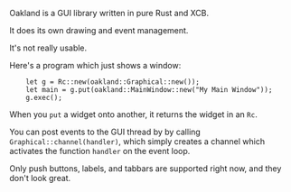 Oakland is a GUI library written in pure Rust and XCB.

It does its own drawing and event management.

It's not really usable.

Here's a program which just shows a window:


```
	let g = Rc::new(oakland::Graphical::new());
	let main = g.put(oakland::MainWindow::new("My Main Window"));
	g.exec();
```

When you `put` a widget onto another, it returns the widget
in an `Rc`.

You can post events to the GUI thread by by calling
`Graphical::channel(handler)`, which simply creates a channel
which activates the function `handler` on the event loop.

Only push buttons, labels, and tabbars are supported right now,
and they don't look great.

